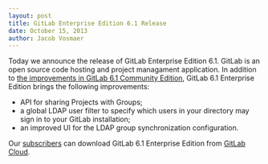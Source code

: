 ```yaml
---
layout: post
title: GitLab Enterprise Edition 6.1 Release
date: October 15, 2013
author: Jacob Vosmaer
---
```

Today we announce the release of GitLab Enterprise Edition 6.1. 
GitLab is an open source code hosting and project managament application.
In addition to [the improvements in GitLab 6.1 Community Edition](http://blog.gitlab.org/gitlab-community-edition-6-dot-1-released/), GitLab 6.1 Enterprise Edition brings the following improvements:

- API for sharing Projects with Groups;
- a global LDAP user filter to specify which users in your directory may sign in to your GitLab installation;
- an improved UI for the LDAP group synchronization configuration.

Our [subscribers](https://www.gitlab.com/subscription/) can download GitLab 6.1 Enterprise Edition from [GitLab Cloud](https://gitlab.com).

